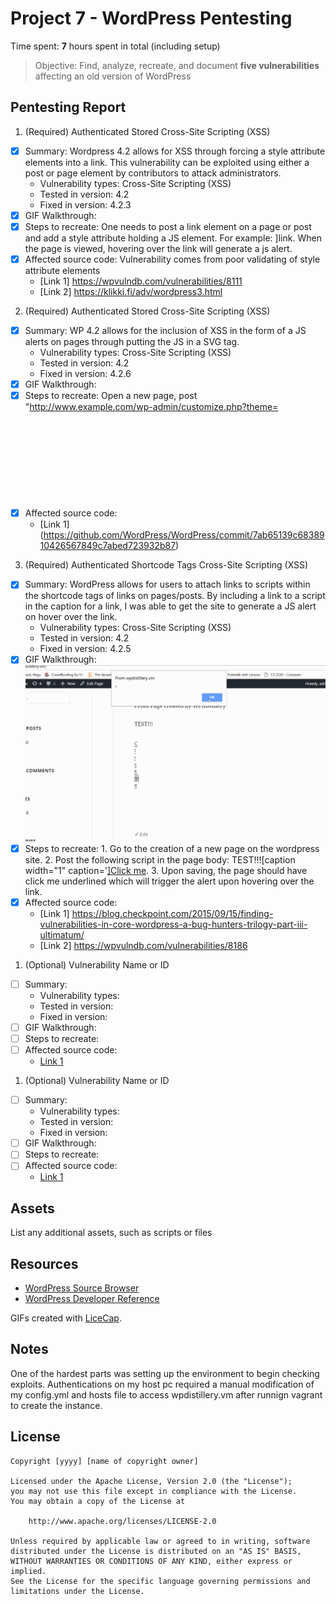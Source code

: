 # Project 7 - WordPress Pentesting

Time spent: **7** hours spent in total (including setup)

> Objective: Find, analyze, recreate, and document **five vulnerabilities** affecting an old version of WordPress

## Pentesting Report

1. (Required) Authenticated Stored Cross-Site Scripting (XSS)
  - [X] Summary: Wordpress 4.2 allows for XSS through forcing a style attribute elements into a link. This vulnerability can be exploited using either a post or page element by contributors to attack administrators.
    - Vulnerability types: Cross-Site Scripting (XSS)
    - Tested in version: 4.2
    - Fixed in version: 4.2.3
  - [X] GIF Walkthrough: 
  - [X] Steps to recreate: One needs to post a link element on a page or post and add a style attribute holding a JS element. For example: <a href="[caption code=">]</a><a title=" onmouseover=alert('test')  ">link</a>. When the page is viewed, hovering over the link will generate a js alert.
  - [X] Affected source code: Vulnerability comes from poor validating of style attribute elements
    - [Link 1] https://wpvulndb.com/vulnerabilities/8111
    - [Link 2] https://klikki.fi/adv/wordpress3.html 
2. (Required) Authenticated Stored Cross-Site Scripting (XSS)
  - [X] Summary: WP 4.2 allows for the inclusion of XSS in the form of a JS alerts on pages through putting the JS in a SVG tag.
    - Vulnerability types: Cross-Site Scripting (XSS)
    - Tested in version: 4.2
    - Fixed in version: 4.2.6
  - [X] GIF Walkthrough: 
  - [X] Steps to recreate: Open a new page, post "http://www.example.com/wp-admin/customize.php?theme=<svg onload=alert(1)> (source: https://twitter.com/brutelogic/status/685105483397619713)" into the page to allow for a script to load in the SVG tag. Go to main page and the JS alert will run onloading the modified page.
  - [X] Affected source code:
    - [Link 1] (https://github.com/WordPress/WordPress/commit/7ab65139c6838910426567849c7abed723932b87)
3. (Required) Authenticated Shortcode Tags Cross-Site Scripting (XSS)
  - [X] Summary: WordPress allows for users to attach links to scripts within the shortcode tags of links on pages/posts. By including a link to a script in the caption for a link, I was able to get the site to generate a JS alert on hover over the link.
    - Vulnerability types: Cross-Site Scripting (XSS)
    - Tested in version: 4.2
    - Fixed in version: 4.2.5
  - [X] GIF Walkthrough: <img src="https://github.com/Granty1231/CodePath/blob/master/cpweek7-1.gif" width="800"> 
  - [X] Steps to recreate: 1. Go to the creation of a new page on the wordpress site. 2. Post the following script in the page body: TEST!!![caption width="1" caption='<a href="' ">]</a><a href="http://onMouseOver='alert(1)'">Click me</a>. 3. Upon saving, the page should have click me underlined which will trigger the alert upon hovering over the link. 
  - [X] Affected source code:
    - [Link 1] https://blog.checkpoint.com/2015/09/15/finding-vulnerabilities-in-core-wordpress-a-bug-hunters-trilogy-part-iii-ultimatum/
    - [Link 2] https://wpvulndb.com/vulnerabilities/8186
1. (Optional) Vulnerability Name or ID
  - [ ] Summary: 
    - Vulnerability types:
    - Tested in version:
    - Fixed in version: 
  - [ ] GIF Walkthrough: 
  - [ ] Steps to recreate: 
  - [ ] Affected source code:
    - [Link 1](https://core.trac.wordpress.org/browser/tags/version/src/source_file.php)
1. (Optional) Vulnerability Name or ID
  - [ ] Summary: 
    - Vulnerability types:
    - Tested in version:
    - Fixed in version: 
  - [ ] GIF Walkthrough: 
  - [ ] Steps to recreate: 
  - [ ] Affected source code:
    - [Link 1](https://core.trac.wordpress.org/browser/tags/version/src/source_file.php) 

## Assets

List any additional assets, such as scripts or files

## Resources

- [WordPress Source Browser](https://core.trac.wordpress.org/browser/)
- [WordPress Developer Reference](https://developer.wordpress.org/reference/)

GIFs created with [LiceCap](http://www.cockos.com/licecap/).

## Notes

One of the hardest parts was setting up the environment to begin checking exploits. Authentications on my host pc required a manual modification of my config.yml and hosts file to access wpdistillery.vm after runnign vagrant to create the instance.

## License

    Copyright [yyyy] [name of copyright owner]

    Licensed under the Apache License, Version 2.0 (the "License");
    you may not use this file except in compliance with the License.
    You may obtain a copy of the License at

        http://www.apache.org/licenses/LICENSE-2.0

    Unless required by applicable law or agreed to in writing, software
    distributed under the License is distributed on an "AS IS" BASIS,
    WITHOUT WARRANTIES OR CONDITIONS OF ANY KIND, either express or implied.
    See the License for the specific language governing permissions and
    limitations under the License.
